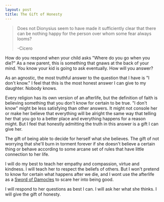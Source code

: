 ```yaml
---
layout: post
title: The Gift of Honesty  
---
```

  
> Does not Dionysius seem to have made it sufficiently clear that there can be nothing happy for the person over whom some fear always looms?
> 
> -Cicero

How do you respond when your child asks "Where do you go when you die?" As a new parent, this is something that gnaws at the back of your mind. You know your kid is going to ask eventually. How will you answer?

As an agnostic, the most truthful answer to the question that I have is "I don't know." I feel that this is the most honest answer I can give to my daughter. Nobody knows.

Every religion has its own version of an afterlife, but the definition of faith is believing something that you don't know for certain to be true. "I don't know" might be less satisfying than other answers. It might not console her or make her believe that everything will be alright the same way that telling her that you go to a better place and everything happens for a reason might. But I feel that honestly admitting the truth in this answer is a gift I can give her.

The gift of being able to decide for herself what she believes. The gift of not worrying that she'll burn in torment forever if she doesn't believe a certain thing or behave according to some arcane set of rules that have little connection to her life.

I will do my best to teach her empathy and compassion, virtue and kindness. I will teach her to respect the beliefs of others. But I won't pretend to know for certain what happens after we die, and I wont use the afterlife as a <a href="http://en.wikipedia.org/wiki/Damocles">Sword of Damocles</a> to scare her into being good.

I will respond to her questions as best I can. I will ask her what she thinks. I will give the gift of honesty.
